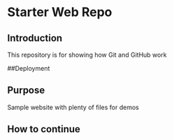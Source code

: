 # Starter Web Repo

## Introduction
This repository is for showing how Git and GitHub work

##Deployment

## Purpose
Sample website with plenty of files for demos

## How to continue